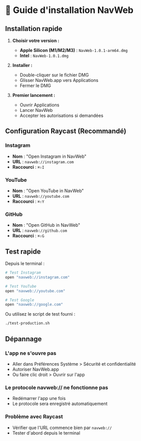 # 🚀 Guide d'installation NavWeb

## Installation rapide

1. **Choisir votre version :**
   - **Apple Silicon (M1/M2/M3)** : `NavWeb-1.0.1-arm64.dmg`
   - **Intel** : `NavWeb-1.0.1.dmg`

2. **Installer :**
   - Double-cliquer sur le fichier DMG
   - Glisser NavWeb.app vers Applications
   - Fermer le DMG

3. **Premier lancement :**
   - Ouvrir Applications
   - Lancer NavWeb
   - Accepter les autorisations si demandées

## Configuration Raycast (Recommandé)

### Instagram
- **Nom** : "Open Instagram in NavWeb"
- **URL** : `navweb://instagram.com`
- **Raccourci** : `⌘⇧I`

### YouTube
- **Nom** : "Open YouTube in NavWeb"  
- **URL** : `navweb://youtube.com`
- **Raccourci** : `⌘⇧Y`

### GitHub
- **Nom** : "Open GitHub in NavWeb"
- **URL** : `navweb://github.com`
- **Raccourci** : `⌘⇧G`

## Test rapide

Depuis le terminal :
```bash
# Test Instagram
open "navweb://instagram.com"

# Test YouTube
open "navweb://youtube.com"

# Test Google
open "navweb://google.com"
```

Ou utilisez le script de test fourni :
```bash
./test-production.sh
```

## Dépannage

### L'app ne s'ouvre pas
- Aller dans Préférences Système > Sécurité et confidentialité
- Autoriser NavWeb.app
- Ou faire clic droit > Ouvrir sur l'app

### Le protocole navweb:// ne fonctionne pas
- Redémarrer l'app une fois
- Le protocole sera enregistré automatiquement

### Problème avec Raycast
- Vérifier que l'URL commence bien par `navweb://`
- Tester d'abord depuis le terminal
